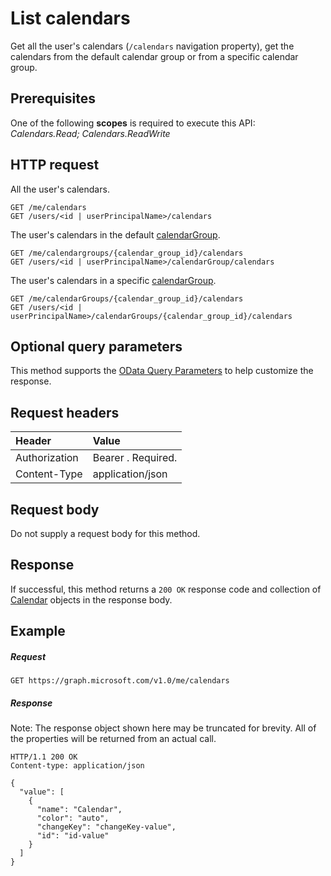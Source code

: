 # List calendars

Get all the user's calendars (`/calendars` navigation property), get the calendars from the default calendar group or from a specific calendar group. 
## Prerequisites
One of the following **scopes** is required to execute this API: 
*Calendars.Read; Calendars.ReadWrite*
## HTTP request
<!-- { "blockType": "ignored" } -->

All the user's calendars.
```http
GET /me/calendars
GET /users/<id | userPrincipalName>/calendars
```

The user's calendars in the default [calendarGroup](../resources/calendarGroup.md).
```http
GET /me/calendargroups/{calendar_group_id}/calendars
GET /users/<id | userPrincipalName>/calendarGroup/calendars
```

The user's calendars in a specific [calendarGroup](../resources/calendarGroup.md).
```http
GET /me/calendarGroups/{calendar_group_id}/calendars
GET /users/<id | userPrincipalName>/calendarGroups/{calendar_group_id}/calendars
```

## Optional query parameters
This method supports the [OData Query Parameters](http://graph.microsoft.io/docs/overview/query_parameters) to help customize the response.
## Request headers
| Header       | Value |
|:---------------|:--------|
| Authorization  | Bearer <token>. Required.  |
| Content-Type  | application/json|

## Request body
Do not supply a request body for this method.
## Response
If successful, this method returns a `200 OK` response code and collection of [Calendar](../resources/calendar.md) objects in the response body.
## Example
##### Request

<!-- {
  "blockType": "request",
  "name": "get_calendars"
}-->
```http
GET https://graph.microsoft.com/v1.0/me/calendars
```
##### Response
Note: The response object shown here may be truncated for brevity. All of the properties will be returned from an actual call.
<!-- {
  "blockType": "response",
  "truncated": true,
  "@odata.type": "microsoft.graph.calendar",
  "isCollection": true
} -->
```http
HTTP/1.1 200 OK
Content-type: application/json

{
  "value": [
    {
      "name": "Calendar",
      "color": "auto",
      "changeKey": "changeKey-value",
      "id": "id-value"
    }
  ]
}
```

<!-- uuid: 8fcb5dbc-d5aa-4681-8e31-b001d5168d79
2015-10-25 14:57:30 UTC -->
<!-- {
  "type": "#page.annotation",
  "description": "List calendars",
  "keywords": "",
  "section": "documentation",
  "tocPath": ""
}-->